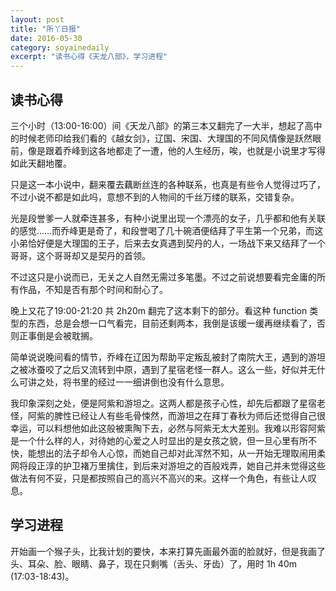 ```yaml
---
layout: post
title: "所丫日报" 
date: 2016-05-30 
category: soyainedaily 
excerpt: "读书心得《天龙八部》，学习进程"
---
```


## 读书心得

三个小时（13:00-16:00）间《天龙八部》的第三本又翻完了一大半，想起了高中的时候老师印给我们看的《越女剑》，辽国、宋国、大理国的不同风情像是跃然眼前，像是跟着乔峰到这各地都走了一遭，他的人生经历，唉，也就是小说里才写得如此天翻地覆。

只是这一本小说中，翻来覆去藕断丝连的各种联系，也真是有些令人觉得过巧了，不过小说不都是如此吗，意想不到的人物间的千丝万缕的联系，交错复杂。

光是段誉爹一人就牵连甚多，有种小说里出现一个漂亮的女子，几乎都和他有关联的感觉……而乔峰更是奇了，和段誉喝了几十碗酒便结拜了平生第一个兄弟，而这小弟恰好便是大理国的王子，后来去女真遇到契丹的人，一场战下来又结拜了一个哥哥，这个哥哥却又是契丹的首领。

不过这只是小说而已，无关之人自然无需过多笔墨。不过之前说想要看完金庸的所有作品，不知是否有那个时间和耐心了。

晚上又花了19:00-21:20 共 2h20m 翻完了这本剩下的部分。看这种 function 类型的东西，总是会想一口气看完，目前还剩两本，我倒是该缓一缓再继续看了，否则正事倒是会被耽搁。

简单说说晚间看的情节，乔峰在辽因为帮助平定叛乱被封了南院大王，遇到的游坦之被冰蚕咬了之后又流转到中原，遇到了星宿老怪一群人。这么一些，好似并无什么可讲之处，将书里的经过一一细讲倒也没有什么意思。

我印象深刻之处，便是阿紫和游坦之。这两人都是孩子心性，却先后都跟了星宿老怪，阿紫的脾性已经让人有些毛骨悚然，而游坦之在拜丁春秋为师后还觉得自己很幸运，可以料想他如此这般被熏陶下去，必然与阿紫无太大差别。我难以形容阿紫是一个什么样的人，对待她的心爱之人时显出的是女孩之貌，但一旦心里有所不快，能想出的法子却令人心惊，而她自己却对此浑然不知，从一开始无理取闹用柔网将段正淳的护卫褚万里擒住，到后来对游坦之的百般戏弄，她自己并未觉得这些做法有何不妥，只是都按照自己的高兴不高兴的来。这样一个角色，有些让人叹息。

## 学习进程

开始画一个猴子头，比我计划的要快，本来打算先画最外面的脸就好，但是我画了头、耳朵、脸、眼睛、鼻子，现在只剩嘴（舌头、牙齿）了，用时 1h 40m (17:03-18:43)。